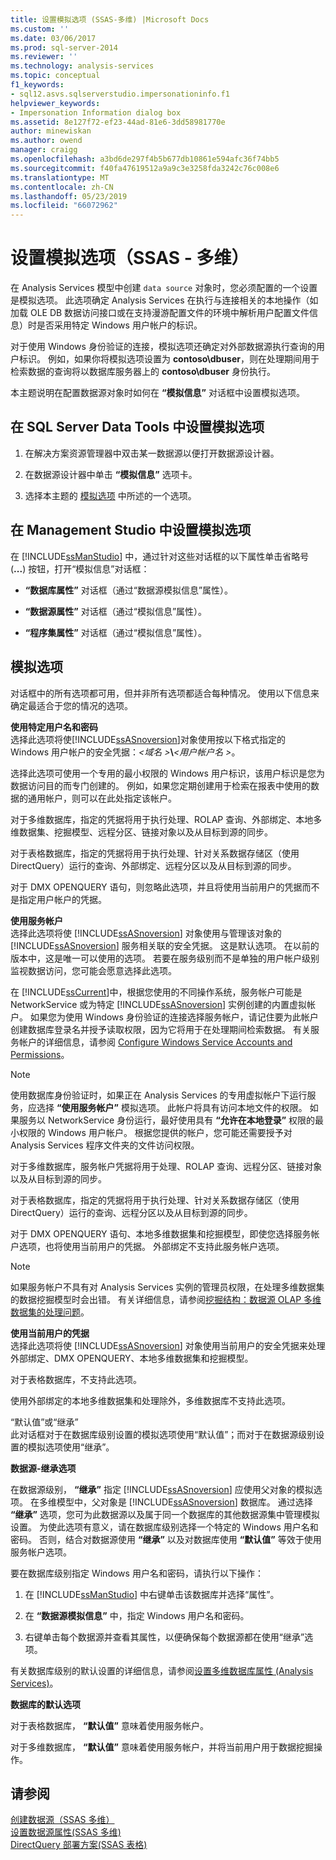 ```yaml
---
title: 设置模拟选项 (SSAS-多维) |Microsoft Docs
ms.custom: ''
ms.date: 03/06/2017
ms.prod: sql-server-2014
ms.reviewer: ''
ms.technology: analysis-services
ms.topic: conceptual
f1_keywords:
- sql12.asvs.sqlserverstudio.impersonationinfo.f1
helpviewer_keywords:
- Impersonation Information dialog box
ms.assetid: 8e127f72-ef23-44ad-81e6-3dd58981770e
author: minewiskan
ms.author: owend
manager: craigg
ms.openlocfilehash: a3bd6de297f4b5b677db10861e594afc36f74bb5
ms.sourcegitcommit: f40fa47619512a9a9c3e3258fda3242c76c008e6
ms.translationtype: MT
ms.contentlocale: zh-CN
ms.lasthandoff: 05/23/2019
ms.locfileid: "66072962"
---
```

# <a name="set-impersonation-options-ssas---multidimensional"></a>设置模拟选项（SSAS - 多维）
  在 Analysis Services 模型中创建 `data source` 对象时，您必须配置的一个设置是模拟选项。 此选项确定 Analysis Services 在执行与连接相关的本地操作（如加载 OLE DB 数据访问接口或在支持漫游配置文件的环境中解析用户配置文件信息）时是否采用特定 Windows 用户帐户的标识。  
  
 对于使用 Windows 身份验证的连接，模拟选项还确定对外部数据源执行查询的用户标识。 例如，如果你将模拟选项设置为 **contoso\dbuser**，则在处理期间用于检索数据的查询将以数据库服务器上的 **contoso\dbuser** 身份执行。  
  
 本主题说明在配置数据源对象时如何在 **“模拟信息”** 对话框中设置模拟选项。  
  
## <a name="set-impersonation-options-in-sql-server-data-tools"></a>在 SQL Server Data Tools 中设置模拟选项  
  
1.  在解决方案资源管理器中双击某一数据源以便打开数据源设计器。  
  
2.  在数据源设计器中单击 **“模拟信息”** 选项卡。  
  
3.  选择本主题的 [模拟选项](#bkmk_options) 中所述的一个选项。  
  
## <a name="set-impersonation-options-in-management-studio"></a>在 Management Studio 中设置模拟选项  
 在 [!INCLUDE[ssManStudio](../../includes/ssmanstudio-md.md)] 中，通过针对这些对话框的以下属性单击省略号 (**...**) 按钮，打开“模拟信息”对话框：  
  
-   **“数据库属性”** 对话框（通过“数据源模拟信息”属性）。  
  
-   **“数据源属性”** 对话框（通过“模拟信息”属性）。  
  
-   **“程序集属性”** 对话框（通过“模拟信息”属性）。  
  
##  <a name="bkmk_options"></a> 模拟选项  
 对话框中的所有选项都可用，但并非所有选项都适合每种情况。 使用以下信息来确定最适合于您的情况的选项。  
  
 **使用特定用户名和密码**  
 选择此选项将使[!INCLUDE[ssASnoversion](../../includes/ssasnoversion-md.md)]对象使用按以下格式指定的 Windows 用户帐户的安全凭据：*\<域名 >***\\***\<用户帐户名 >*。  
  
 选择此选项可使用一个专用的最小权限的 Windows 用户标识，该用户标识是您为数据访问目的而专门创建的。 例如，如果您定期创建用于检索在报表中使用的数据的通用帐户，则可以在此处指定该帐户。  
  
 对于多维数据库，指定的凭据将用于执行处理、ROLAP 查询、外部绑定、本地多维数据集、挖掘模型、远程分区、链接对象以及从目标到源的同步。  
  
 对于表格数据库，指定的凭据将用于执行处理、针对关系数据存储区（使用 DirectQuery）运行的查询、外部绑定、远程分区以及从目标到源的同步。  
  
 对于 DMX OPENQUERY 语句，则忽略此选项，并且将使用当前用户的凭据而不是指定用户帐户的凭据。  
  
 **使用服务帐户**  
 选择此选项将使 [!INCLUDE[ssASnoversion](../../includes/ssasnoversion-md.md)] 对象使用与管理该对象的 [!INCLUDE[ssASnoversion](../../includes/ssasnoversion-md.md)] 服务相关联的安全凭据。 这是默认选项。 在以前的版本中，这是唯一可以使用的选项。 若要在服务级别而不是单独的用户帐户级别监视数据访问，您可能会愿意选择此选项。  
  
 在 [!INCLUDE[ssCurrent](../../includes/sscurrent-md.md)]中，根据您使用的不同操作系统，服务帐户可能是 NetworkService 或为特定 [!INCLUDE[ssASnoversion](../../includes/ssasnoversion-md.md)] 实例创建的内置虚拟帐户。 如果您为使用 Windows 身份验证的连接选择服务帐户，请记住要为此帐户创建数据库登录名并授予读取权限，因为它将用于在处理期间检索数据。 有关服务帐户的详细信息，请参阅 [Configure Windows Service Accounts and Permissions](../../database-engine/configure-windows/configure-windows-service-accounts-and-permissions.md)。  
  
> [!NOTE]  
>  使用数据库身份验证时，如果正在 Analysis Services 的专用虚拟帐户下运行服务，应选择 **“使用服务帐户”** 模拟选项。 此帐户将具有访问本地文件的权限。 如果服务以 NetworkService 身份运行，最好使用具有 **“允许在本地登录”** 权限的最小权限的 Windows 用户帐户。 根据您提供的帐户，您可能还需要授予对 Analysis Services 程序文件夹的文件访问权限。  
  
 对于多维数据库，服务帐户凭据将用于处理、ROLAP 查询、远程分区、链接对象以及从目标到源的同步。  
  
 对于表格数据库，指定的凭据将用于执行处理、针对关系数据存储区（使用 DirectQuery）运行的查询、远程分区以及从目标到源的同步。  
  
 对于 DMX OPENQUERY 语句、本地多维数据集和挖掘模型，即使您选择服务帐户选项，也将使用当前用户的凭据。 外部绑定不支持此服务帐户选项。  
  
> [!NOTE]  
>  如果服务帐户不具有对 Analysis Services 实例的管理员权限，在处理多维数据集的数据挖掘模型时会出错。 有关详细信息，请参阅[挖掘结构：数据源 OLAP 多维数据集的处理问题](https://go.microsoft.com/fwlink/?LinkId=251610)。  
  
 **使用当前用户的凭据**  
 选择此选项将使 [!INCLUDE[ssASnoversion](../../includes/ssasnoversion-md.md)] 对象使用当前用户的安全凭据来处理外部绑定、DMX OPENQUERY、本地多维数据集和挖掘模型。  
  
 对于表格数据库，不支持此选项。  
  
 使用外部绑定的本地多维数据集和处理除外，多维数据库不支持此选项。  
  
 “默认值”或“继承”  
 此对话框对于在数据库级别设置的模拟选项使用“默认值”；而对于在数据源级别设置的模拟选项使用“继承”。  
  
 **数据源-继承选项**  
  
 在数据源级别， **“继承”** 指定 [!INCLUDE[ssASnoversion](../../includes/ssasnoversion-md.md)] 应使用父对象的模拟选项。 在多维模型中，父对象是 [!INCLUDE[ssASnoversion](../../includes/ssasnoversion-md.md)] 数据库。 通过选择 **“继承”** 选项，您可为此数据源以及属于同一个数据库的其他数据源集中管理模拟设置。 为使此选项有意义，请在数据库级别选择一个特定的 Windows 用户名和密码。 否则，结合对数据源使用 **“继承”** 以及对数据库使用 **“默认值”** 等效于使用服务帐户选项。  
  
 要在数据库级别指定 Windows 用户名和密码，请执行以下操作：  
  
1.  在 [!INCLUDE[ssManStudio](../../includes/ssmanstudio-md.md)] 中右键单击该数据库并选择“属性”。  
  
2.  在 **“数据源模拟信息”** 中，指定 Windows 用户名和密码。  
  
3.  右键单击每个数据源并查看其属性，以便确保每个数据源都在使用“继承”选项。  
  
 有关数据库级别的默认设置的详细信息，请参阅[设置多维数据库属性 (Analysis Services)](set-multidimensional-database-properties-analysis-services.md)。  
  
 **数据库的默认选项**  
  
 对于表格数据库， **“默认值”** 意味着使用服务帐户。  
  
 对于多维数据库， **“默认值”** 意味着使用服务帐户，并将当前用户用于数据挖掘操作。  
  
## <a name="see-also"></a>请参阅  
 [创建数据源（SSAS 多维）](create-a-data-source-ssas-multidimensional.md)   
 [设置数据源属性&#40;SSAS 多维&#41;](set-data-source-properties-ssas-multidimensional.md)   
 [DirectQuery 部署方案&#40;SSAS 表格&#41;](../directquery-deployment-scenarios-ssas-tabular.md)  
  
  
